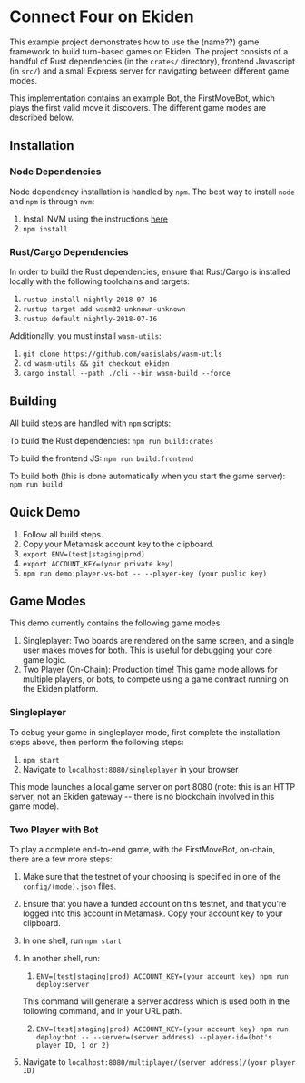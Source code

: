 # Connect Four on Ekiden
This example project demonstrates how to use the (name??) game framework to build turn-based
games on Ekiden. The project consists of a handful of Rust dependencies (in the `crates/`
directory), frontend Javascript (in `src/`) and a small Express server for navigating between
different game modes.

This implementation contains an example Bot, the FirstMoveBot, which plays the first valid move
it discovers. The different game modes are described below.

## Installation

### Node Dependencies
Node dependency installation is handled by `npm`. The best way to install `node` and `npm` is
through `nvm`:
1. Install NVM using the instructions [here](https://github.com/creationix/nvm)
2. `npm install`

### Rust/Cargo Dependencies
In order to build the Rust dependencies, ensure that Rust/Cargo is installed locally with the
following toolchains and targets:
1. `rustup install nightly-2018-07-16`
2. `rustup target add wasm32-unknown-unknown`
3. `rustup default nightly-2018-07-16`

Additionally, you must install `wasm-utils`:
1. `git clone https://github.com/oasislabs/wasm-utils`
2. `cd wasm-utils && git checkout ekiden`
3. `cargo install --path ./cli --bin wasm-build --force`

## Building
All build steps are handled with `npm` scripts:

To build the Rust dependencies:
`npm run build:crates`

To build the frontend JS:
`npm run build:frontend`

To build both (this is done automatically when you start the game server):
`npm run build`

## Quick Demo
1. Follow all build steps.
2. Copy your Metamask account key to the clipboard.
3. `export ENV=(test|staging|prod)`
4. `export ACCOUNT_KEY=(your private key)`
5. `npm run demo:player-vs-bot -- --player-key (your public key)`

## Game Modes
This demo currently contains the following game modes:
1. Singleplayer: Two boards are rendered on the same screen, and a single user makes moves for
   both. This is useful for debugging your core game logic.
2. Two Player (On-Chain): Production time! This game mode allows for multiple players, or bots,
   to compete using a game contract running on the Ekiden platform.

### Singleplayer
To debug your game in singleplayer mode, first complete the installation steps above, then perform
the following steps:
1. `npm start`
2. Navigate to `localhost:8080/singleplayer` in your browser

This mode launches a local game server on port 8080 (note: this is an HTTP server, not an Ekiden 
gateway -- there is no blockchain involved in this game mode).

### Two Player with Bot
To play a complete end-to-end game, with the FirstMoveBot, on-chain, there are a few more steps:
1. Make sure that the testnet of your choosing is specified in one of the `config/(mode).json`
   files.
1. Ensure that you have a funded account on this testnet, and that you're logged into this account
   in Metamask. Copy your account key to your clipboard.
3. In one shell, run `npm start`
4. In another shell, run:
    1. `ENV=(test|staging|prod) ACCOUNT_KEY=(your account key) npm run deploy:server`
  
      This command will generate a server address which is used both in the following command,
      and in your URL path.
      
    2. `ENV=(test|staging|prod) ACCOUNT_KEY=(your account key) npm run deploy:bot -- --server=(server address) --player-id=(bot's player ID, 1 or 2)`
4. Navigate to `localhost:8080/multiplayer/(server address)/(your player ID)`
